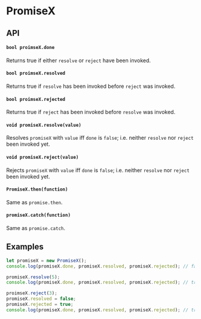 # PromiseX

## API

#### `bool proimseX.done`

Returns true if either `resolve` or `reject` have been invoked.

#### `bool proimseX.resolved`

Returns true if `resolve` has been invoked before `reject` was invoked.

#### `bool proimseX.rejected`

Returns true if `reject` has been invoked before `resolve` was invoked. 

#### `void promiseX.resolve(value)`

Resolves `promiseX` with `value` iff `done` is `false`; i.e. neither `resolve` nor `reject` been invoked yet. 

#### `void promiseX.reject(value)`

Rejects `promiseX` with `value` iff `done` is `false`; i.e. neither `resolve` nor `reject` been invoked yet. 

#### `PromiseX.then(function)`

Same as `promise.then`.

#### `promiseX.catch(function)`

Same as `promise.catch`.

## Examples

```js
let promiseX = new PromiseX();
console.log(promiseX.done, promiseX.resolved, promiseX.rejected); // false, false, false 

promiseX.resolve(5);
console.log(promiseX.done, promiseX.resolved, promiseX.rejected); // true true, false 

proimseX.reject(3);
promiseX.resolved = false;
promiseX.rejected = true;
console.log(promiseX.done, promiseX.resolved, promiseX.rejected); // true true, false 
```
